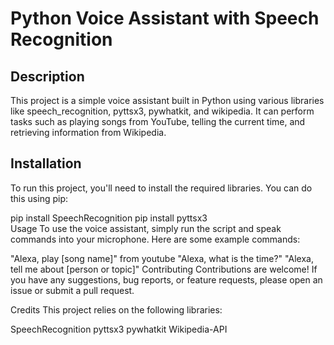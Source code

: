 # Python Voice Assistant with Speech Recognition

## Description
This project is a simple voice assistant built in Python using various libraries like speech_recognition, pyttsx3, pywhatkit, and wikipedia. It can perform tasks such as playing songs from YouTube, telling the current time, and retrieving information from Wikipedia.

## Installation
To run this project, you'll need to install the required libraries. You can do this using pip:


pip install SpeechRecognition
pip install pyttsx3
<br>
Usage
To use the voice assistant, simply run the script and speak commands into your microphone. Here are some example commands:

"Alexa, play [song name]" from youtube
"Alexa, what is the time?"
"Alexa, tell me about [person or topic]"
Contributing
Contributions are welcome! If you have any suggestions, bug reports, or feature requests, please open an issue or submit a pull request.

Credits
This project relies on the following libraries:

SpeechRecognition
pyttsx3
pywhatkit
Wikipedia-API
